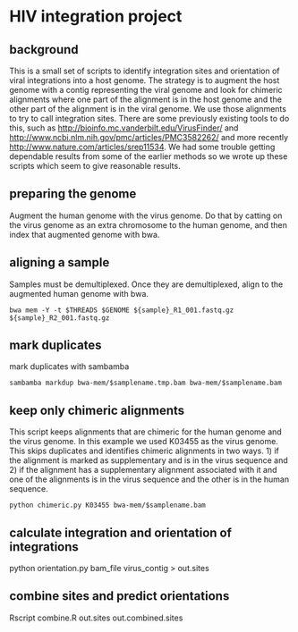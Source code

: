 HIV integration project
======

## background
This is a small set of scripts to identify integration sites and orientation of
viral integrations into a host genome. The strategy is to augment the host
genome with a contig representing the viral genome and look for chimeric
alignments where one part of the alignment is in the host genome and the other
part of the alignment is in the viral genome. We use those alignments to try
to call integration sites. There are some previously existing tools to do this,
such as http://bioinfo.mc.vanderbilt.edu/VirusFinder/ and http://www.ncbi.nlm.nih.gov/pmc/articles/PMC3582262/ and more recently http://www.nature.com/articles/srep11534.
We had some trouble getting dependable results from some of the earlier methods so
we wrote up these scripts which seem to give reasonable results.

## preparing the genome
Augment the human genome with the virus genome. Do that by catting
on the virus genome as an extra chromosome to the human genome,
and then index that augmented genome with bwa.

## aligning a sample
Samples must be demultiplexed. Once they are demultiplexed, align to
the augmented human genome with bwa.

`bwa mem -Y -t $THREADS $GENOME ${sample}_R1_001.fastq.gz ${sample}_R2_001.fastq.gz`

## mark duplicates
mark duplicates with sambamba

`sambamba markdup bwa-mem/$samplename.tmp.bam bwa-mem/$samplename.bam`

## keep only chimeric alignments
This script keeps alignments that are chimeric for the human genome and the
virus genome. In this example we used K03455 as the virus genome. This skips
duplicates and identifies chimeric alignments in two ways. 1) if the alignment
is marked as supplementary and is in the virus sequence and 2) if the alignment
has a supplementary alignment associated with it and one of the alignments
is in the virus sequence and the other is in the human sequence.

`python chimeric.py K03455 bwa-mem/$samplename.bam`

## calculate integration and orientation of integrations
python orientation.py bam_file virus_contig > out.sites

## combine sites and predict orientations
Rscript combine.R out.sites out.combined.sites
